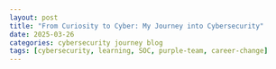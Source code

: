 ```yaml
---
layout: post
title: "From Curiosity to Cyber: My Journey into Cybersecurity"
date: 2025-03-26
categories: cybersecurity journey blog
tags: [cybersecurity, learning, SOC, purple-team, career-change]
---
```



